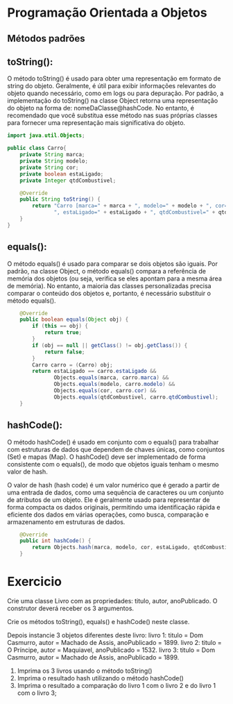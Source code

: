 # Programação Orientada a Objetos

## Métodos padrões

## toString():
O método toString() é usado para obter uma representação em formato de string do objeto. Geralmente, é útil para exibir informações relevantes do objeto quando necessário, como em logs ou para depuração. Por padrão, a implementação do toString() na classe Object retorna uma representação do objeto na forma de: nomeDaClasse@hashCode. No entanto, é recomendado que você substitua esse método nas suas próprias classes para fornecer uma representação mais significativa do objeto.

```java
import java.util.Objects;

public class Carro{
    private String marca;
    private String modelo;
    private String cor;
    private boolean estaLigado;
    private Integer qtdCombustivel;

    @Override
    public String toString() {
        return "Carro [marca=" + marca + ", modelo=" + modelo + ", cor=" + cor +
               ", estaLigado=" + estaLigado + ", qtdCombustivel=" + qtdCombustivel + "]";
    }
}
```

## equals():
O método equals() é usado para comparar se dois objetos são iguais. Por padrão, na classe Object, o método equals() compara a referência de memória dos objetos (ou seja, verifica se eles apontam para a mesma área de memória). No entanto, a maioria das classes personalizadas precisa comparar o conteúdo dos objetos e, portanto, é necessário substituir o método equals().

```java
    @Override
    public boolean equals(Object obj) {
        if (this == obj) {
            return true;
        }
        if (obj == null || getClass() != obj.getClass()) {
            return false;
        }
        Carro carro = (Carro) obj;
        return estaLigado == carro.estaLigado &&
               Objects.equals(marca, carro.marca) &&
               Objects.equals(modelo, carro.modelo) &&
               Objects.equals(cor, carro.cor) &&
               Objects.equals(qtdCombustivel, carro.qtdCombustivel);
    }
```

## hashCode():
O método hashCode() é usado em conjunto com o equals() para trabalhar com estruturas de dados que dependem de chaves únicas, como conjuntos (Set) e mapas (Map). O hashCode() deve ser implementado de forma consistente com o equals(), de modo que objetos iguais tenham o mesmo valor de hash.

O valor de hash (hash code) é um valor numérico que é gerado a partir de uma entrada de dados, como uma sequência de caracteres ou um conjunto de atributos de um objeto. Ele é geralmente usado para representar de forma compacta os dados originais, permitindo uma identificação rápida e eficiente dos dados em várias operações, como busca, comparação e armazenamento em estruturas de dados.

```java
    @Override
    public int hashCode() {
        return Objects.hash(marca, modelo, cor, estaLigado, qtdCombustivel);
    }
```

# Exercicio
Crie uma classe Livro com as propriedades: titulo, autor, anoPublicado. O construtor deverá receber os 3 argumentos.

Crie os métodos toString(), equals() e hashCode() neste classe.

Depois instancie 3 objetos diferentes deste livro:
livro 1: titulo = Dom Casmurro, autor = Machado de Assis, anoPublicado = 1899.
livro 2: titulo = O Príncipe, autor = Maquiavel, anoPublicado = 1532.
livro 3: titulo = Dom Casmurro, autor = Machado de Assis, anoPublicado = 1899.

1. Imprima os 3 livros usando o método toString()
2. Imprima o resultado hash utilizando o método hashCode()
3. Imprima o resultado a comparação do livro 1 com o livro 2 e do livro 1 com o livro 3;